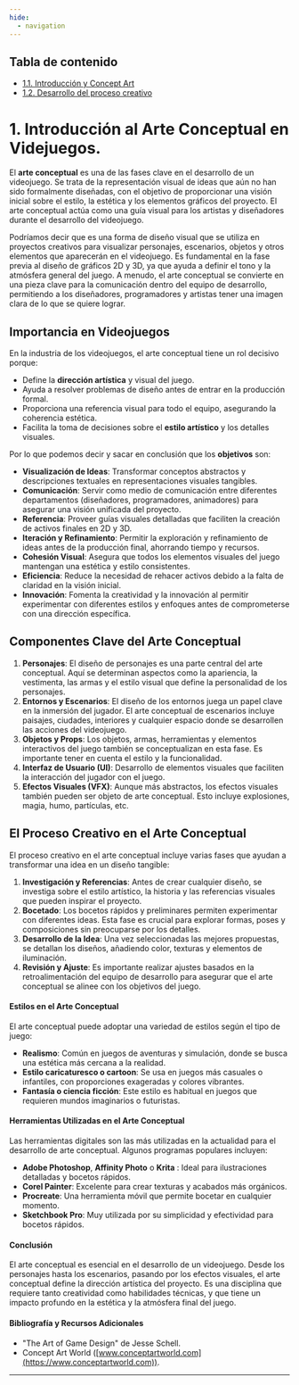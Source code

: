 ```yaml
---
hide:
  - navigation
---
```


## Tabla de contenido

* [1.1. Introducción y Concept Art](ud1-1.md)
* [1.2. Desarrollo del proceso creativo](ud1-2.md)

# **1. Introducción al Arte Conceptual en Videjuegos.**

El **arte conceptual** es una de las fases clave en el desarrollo de un videojuego. Se trata de la representación visual de ideas que aún no han sido formalmente diseñadas, con el objetivo de proporcionar una visión inicial sobre el estilo, la estética y los elementos gráficos del proyecto. El arte conceptual actúa como una guía visual para los artistas y diseñadores durante el desarrollo del videojuego.


Podríamos decir que es una forma de diseño visual que se utiliza en proyectos creativos para visualizar personajes, escenarios, objetos y otros elementos que aparecerán en el videojuego. Es fundamental en la fase previa al diseño de gráficos 2D y 3D, ya que ayuda a definir el tono y la atmósfera general del juego. A menudo, el arte conceptual se convierte en una pieza clave para la comunicación dentro del equipo de desarrollo, permitiendo a los diseñadores, programadores y artistas tener una imagen clara de lo que se quiere lograr.

## Importancia en Videojuegos

En la industria de los videojuegos, el arte conceptual tiene un rol decisivo porque:
- Define la **dirección artística** y visual del juego.
- Ayuda a resolver problemas de diseño antes de entrar en la producción formal.
- Proporciona una referencia visual para todo el equipo, asegurando la coherencia estética.
- Facilita la toma de decisiones sobre el **estilo artístico** y los detalles visuales.

Por lo que podemos decir y sacar en conclusión que los **objetivos** son:

- **Visualización de Ideas**: Transformar conceptos abstractos y descripciones textuales en representaciones visuales tangibles.
- **Comunicación**: Servir como medio de comunicación entre diferentes departamentos (diseñadores, programadores, animadores) para asegurar una visión unificada del proyecto.
- **Referencia**: Proveer guías visuales detalladas que faciliten la creación de activos finales en 2D y 3D.
- **Iteración y Refinamiento**: Permitir la exploración y refinamiento de ideas antes de la producción final, ahorrando tiempo y recursos.
- **Cohesión Visual**: Asegura que todos los elementos visuales del juego mantengan una estética y estilo consistentes.
- **Eficiencia**: Reduce la necesidad de rehacer activos debido a la falta de claridad en la visión inicial.
- **Innovación**: Fomenta la creatividad y la innovación al permitir experimentar con diferentes estilos y enfoques antes de comprometerse con una dirección específica.


## **Componentes Clave del Arte Conceptual**

1. **Personajes**: El diseño de personajes es una parte central del arte conceptual. Aquí se determinan aspectos como la apariencia, la vestimenta, las armas y el estilo visual que define la personalidad de los personajes.
2. **Entornos y Escenarios**: El diseño de los entornos juega un papel clave en la inmersión del jugador. El arte conceptual de escenarios incluye paisajes, ciudades, interiores y cualquier espacio donde se desarrollen las acciones del videojuego.
3. **Objetos y Props**: Los objetos, armas, herramientas y elementos interactivos del juego también se conceptualizan en esta fase. Es importante tener en cuenta el estilo y la funcionalidad.
4. **Interfaz de Usuario (UI)**: Desarrollo de elementos visuales que faciliten la interacción del jugador con el juego.
5. **Efectos Visuales (VFX)**: Aunque más abstractos, los efectos visuales también pueden ser objeto de arte conceptual. Esto incluye explosiones, magia, humo, partículas, etc.

## El Proceso Creativo en el Arte Conceptual

El proceso creativo en el arte conceptual incluye varias fases que ayudan a transformar una idea en un diseño tangible:
1. **Investigación y Referencias**: Antes de crear cualquier diseño, se investiga sobre el estilo artístico, la historia y las referencias visuales que pueden inspirar el proyecto.
2. **Bocetado**: Los bocetos rápidos y preliminares permiten experimentar con diferentes ideas. Esta fase es crucial para explorar formas, poses y composiciones sin preocuparse por los detalles.
3. **Desarrollo de la Idea**: Una vez seleccionadas las mejores propuestas, se detallan los diseños, añadiendo color, texturas y elementos de iluminación.
4. **Revisión y Ajuste**: Es importante realizar ajustes basados en la retroalimentación del equipo de desarrollo para asegurar que el arte conceptual se alinee con los objetivos del juego.

#### Estilos en el Arte Conceptual

El arte conceptual puede adoptar una variedad de estilos según el tipo de juego:
- **Realismo**: Común en juegos de aventuras y simulación, donde se busca una estética más cercana a la realidad.
- **Estilo caricaturesco o cartoon**: Se usa en juegos más casuales o infantiles, con proporciones exageradas y colores vibrantes.
- **Fantasía o ciencia ficción**: Este estilo es habitual en juegos que requieren mundos imaginarios o futuristas.

#### Herramientas Utilizadas en el Arte Conceptual

Las herramientas digitales son las más utilizadas en la actualidad para el desarrollo de arte conceptual. Algunos programas populares incluyen:
- **Adobe Photoshop**, **Affinity Photo** o **Krita** : Ideal para ilustraciones detalladas y bocetos rápidos.
- **Corel Painter**: Excelente para crear texturas y acabados más orgánicos.
- **Procreate**: Una herramienta móvil que permite bocetar en cualquier momento.
- **Sketchbook Pro**: Muy utilizada por su simplicidad y efectividad para bocetos rápidos.

#### Conclusión

El arte conceptual es esencial en el desarrollo de un videojuego. Desde los personajes hasta los escenarios, pasando por los efectos visuales, el arte conceptual define la dirección artística del proyecto. Es una disciplina que requiere tanto creatividad como habilidades técnicas, y que tiene un impacto profundo en la estética y la atmósfera final del juego.

#### Bibliografía y Recursos Adicionales
- "The Art of Game Design" de Jesse Schell.
- Concept Art World ([www.conceptartworld.com](https://www.conceptartworld.com)).

---
